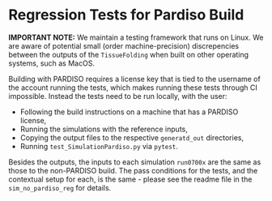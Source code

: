 # Regression Tests for Pardiso Build

**IMPORTANT NOTE:** We maintain a testing framework that runs on Linux.
We are aware of potential small (order machine-precision) discrepencies between the outputs of the `TissueFolding` when built on other operating systems, such as MacOS.

Building with PARDISO requires a license key that is tied to the username of the account running the tests, which makes running these tests through CI impossible.
Instead the tests need to be run locally, with the user:
- Following the build instructions on a machine that has a PARDISO license,
- Running the simulations with the reference inputs,
- Copying the output files to the respective `generatd_out` directories,
- Running `test_SimulationPardiso.py` via `pytest`.

Besides the outputs, the inputs to each simulation `run0700x` are the same as those to the non-PARDISO build.
The pass conditions for the tests, and the contextual setup for each, is the same - please see the readme file in the `sim_no_pardiso_reg` for details.